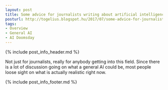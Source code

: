 ```yaml
---
layout: post
title: Some advice for journalists writing about artificial intelligence
posturl: http://togelius.blogspot.hu/2017/07/some-advice-for-journalists-writing.html
tags:
- Overview
- General AI
- AI Doomsday
---
```


{% include post_info_header.md %}

Not just for journalists, really for anybody getting into this field. Since there is a lot of discussion going on what a general AI could be, most people loose sight on what is actually realistic right now.

<!--more-->{% include post_info_footer.md %}
